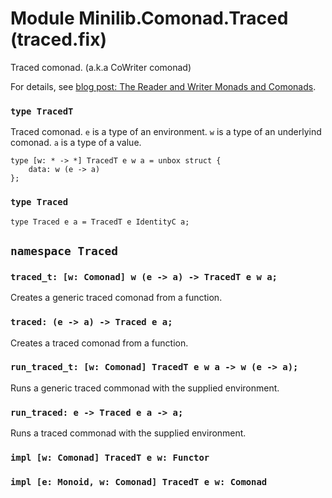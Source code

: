 # Module Minilib.Comonad.Traced (traced.fix)

Traced comonad. (a.k.a CoWriter comonad)

For details, see [blog post: The Reader and Writer Monads and Comonads](https://www.olivierverdier.com/posts/2014/12/31/reader-writer-monad-comonad/).

### `type TracedT`

Traced comonad.
`e` is a type of an environment.
`w` is a type of an underlyind comonad.
`a` is a type of a value.

```
type [w: * -> *] TracedT e w a = unbox struct {
    data: w (e -> a)
};
```
### `type Traced`

```
type Traced e a = TracedT e IdentityC a;
```
## `namespace Traced`

### `traced_t: [w: Comonad] w (e -> a) -> TracedT e w a;`

Creates a generic traced comonad from a function.

### `traced: (e -> a) -> Traced e a;`

Creates a traced comonad from a function.

### `run_traced_t: [w: Comonad] TracedT e w a -> w (e -> a);`

Runs a generic traced commonad with the supplied environment.

### `run_traced: e -> Traced e a -> a;`

Runs a traced commonad with the supplied environment.

### `impl [w: Comonad] TracedT e w: Functor`

### `impl [e: Monoid, w: Comonad] TracedT e w: Comonad`

